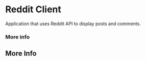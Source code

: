 # Reddit Client 

Application that uses Reddit API to display posts and comments.

### More info


## More Info


